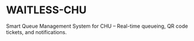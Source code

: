 # WAITLESS-CHU
Smart Queue Management System for CHU – Real-time queueing, QR code tickets, and notifications.
